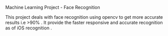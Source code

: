 Machine Learning Project - Face Recognition

This project deals with face recognition using opencv to get more accurate results i.e >90% . It provide the faster responsive and accurate recognition as of iOS recognition .

